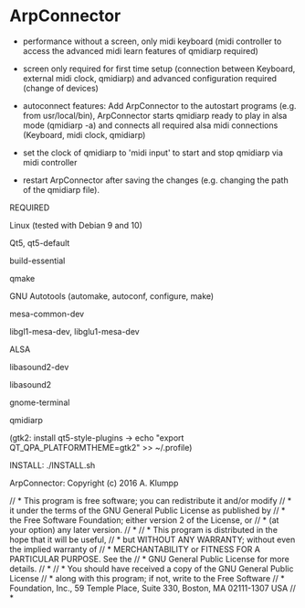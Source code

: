 # ArpConnector


- performance without a screen, only midi keyboard  (midi controller to access the advanced midi learn features of qmidiarp required)

- screen only required for first time setup (connection between Keyboard, external midi clock, qmidiarp) and advanced configuration required (change of devices)

- autoconnect features: Add ArpConnector to the autostart programs (e.g. from usr/local/bin), ArpConnector starts qmidiarp ready to play in alsa mode (qmidiarp -a) and connects all required alsa midi connections (Keyboard, midi clock, qmidiarp)

- set the clock of qmidiarp to 'midi input' to start and stop qmidiarp via midi controller 

- restart ArpConnector after saving the changes (e.g. changing the path of the qmidiarp file).

REQUIRED

Linux (tested with Debian 9 and 10)

Qt5, qt5-default

build-essential

qmake

GNU Autotools (automake, autoconf, configure, make)

mesa-common-dev

libgl1-mesa-dev, libglu1-mesa-dev

ALSA

libasound2-dev

libasound2

gnome-terminal

qmidiarp


(gtk2: install qt5-style-plugins -> echo "export QT_QPA_PLATFORMTHEME=gtk2" >> ~/.profile)



INSTALL: ./INSTALL.sh



ArpConnector: Copyright (c) 2016 A. Klumpp

// *  This program is free software; you can redistribute it and/or modify
// *  it under the terms of the GNU General Public License as published by
// *  the Free Software Foundation; either version 2 of the License, or
// *  (at your option) any later version.
// *
// *  This program is distributed in the hope that it will be useful,
// *  but WITHOUT ANY WARRANTY; without even the implied warranty of
// *  MERCHANTABILITY or FITNESS FOR A PARTICULAR PURPOSE.  See the
// *  GNU General Public License for more details.
// *
// *  You should have received a copy of the GNU General Public License
// *  along with this program; if not, write to the Free Software
// *  Foundation, Inc., 59 Temple Place, Suite 330, Boston, MA  02111-1307 USA
// *





